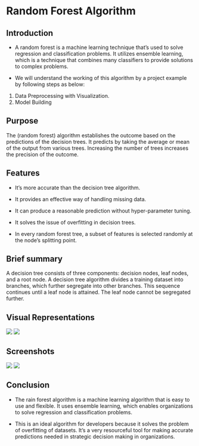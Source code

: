 # **Random Forest Algorithm**

## **Introduction**

- A random forest is a machine learning technique that’s used to solve regression and classification problems. It utilizes ensemble learning, which is a technique that combines many classifiers to provide solutions to complex problems.

- We will understand the working of this algorithm by a project example by following steps as below:

 1. Data Preprocessing with Visualization.
 2. Model Building

## **Purpose** 

The (random forest) algorithm establishes the outcome based on the predictions of the decision trees. It predicts by taking the average or mean of the output from various trees. Increasing the number of trees increases the precision of the outcome.

## **Features**

- It’s more accurate than the decision tree algorithm.

- It provides an effective way of handling missing data.

- It can produce a reasonable prediction without hyper-parameter tuning.

- It solves the issue of overfitting in decision trees.

- In every random forest tree, a subset of features is selected randomly at the node’s splitting point.


## **Brief summary** 

A decision tree consists of three components: decision nodes, leaf nodes, and a root node. A decision tree algorithm divides a training dataset into branches, which further segregate into other branches. This sequence continues until a leaf node is attained. The leaf node cannot be segregated further.

## **Visual Representations**
![](https://github.com/Akshat2019VITB/winter-of-contributing/blob/Datascience_With_Python/Datascience_With_Python/Machine%20Learning/Algorithms/Random%20Forest%20Algorithm/Images/1.PNG)
![](https://github.com/Akshat2019VITB/winter-of-contributing/blob/Datascience_With_Python/Datascience_With_Python/Machine%20Learning/Algorithms/Random%20Forest%20Algorithm/Images/2.PNG)

## **Screenshots**
![](https://github.com/Akshat2019VITB/winter-of-contributing/blob/Datascience_With_Python/Datascience_With_Python/Machine%20Learning/Algorithms/Random%20Forest%20Algorithm/Images/3.PNG)
![](https://github.com/Akshat2019VITB/winter-of-contributing/blob/Datascience_With_Python/Datascience_With_Python/Machine%20Learning/Algorithms/Random%20Forest%20Algorithm/Images/4.PNG)

## **Conclusion**

- The rain forest algorithm is a machine learning algorithm that is easy to use and flexible. It uses ensemble learning, which enables organizations to solve regression and classification problems.

- This is an ideal algorithm for developers because it solves the problem of overfitting of datasets. It’s a very resourceful tool for making accurate predictions needed in strategic decision making in organizations.
